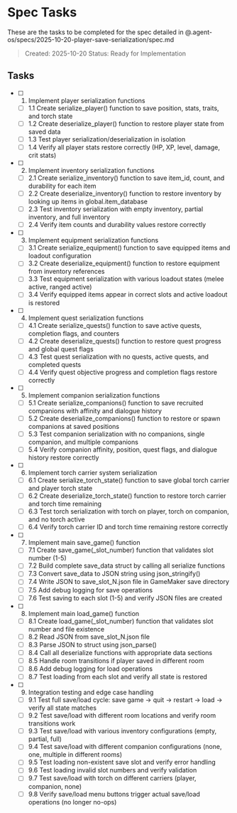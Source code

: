 # Spec Tasks

These are the tasks to be completed for the spec detailed in @.agent-os/specs/2025-10-20-player-save-serialization/spec.md

> Created: 2025-10-20
> Status: Ready for Implementation

## Tasks

- [ ] 1. Implement player serialization functions
  - [ ] 1.1 Create serialize_player() function to save position, stats, traits, and torch state
  - [ ] 1.2 Create deserialize_player() function to restore player state from saved data
  - [ ] 1.3 Test player serialization/deserialization in isolation
  - [ ] 1.4 Verify all player stats restore correctly (HP, XP, level, damage, crit stats)

- [ ] 2. Implement inventory serialization functions
  - [ ] 2.1 Create serialize_inventory() function to save item_id, count, and durability for each item
  - [ ] 2.2 Create deserialize_inventory() function to restore inventory by looking up items in global.item_database
  - [ ] 2.3 Test inventory serialization with empty inventory, partial inventory, and full inventory
  - [ ] 2.4 Verify item counts and durability values restore correctly

- [ ] 3. Implement equipment serialization functions
  - [ ] 3.1 Create serialize_equipment() function to save equipped items and loadout configuration
  - [ ] 3.2 Create deserialize_equipment() function to restore equipment from inventory references
  - [ ] 3.3 Test equipment serialization with various loadout states (melee active, ranged active)
  - [ ] 3.4 Verify equipped items appear in correct slots and active loadout is restored

- [ ] 4. Implement quest serialization functions
  - [ ] 4.1 Create serialize_quests() function to save active quests, completion flags, and counters
  - [ ] 4.2 Create deserialize_quests() function to restore quest progress and global quest flags
  - [ ] 4.3 Test quest serialization with no quests, active quests, and completed quests
  - [ ] 4.4 Verify quest objective progress and completion flags restore correctly

- [ ] 5. Implement companion serialization functions
  - [ ] 5.1 Create serialize_companions() function to save recruited companions with affinity and dialogue history
  - [ ] 5.2 Create deserialize_companions() function to restore or spawn companions at saved positions
  - [ ] 5.3 Test companion serialization with no companions, single companion, and multiple companions
  - [ ] 5.4 Verify companion affinity, position, quest flags, and dialogue history restore correctly

- [ ] 6. Implement torch carrier system serialization
  - [ ] 6.1 Create serialize_torch_state() function to save global torch carrier and player torch state
  - [ ] 6.2 Create deserialize_torch_state() function to restore torch carrier and torch time remaining
  - [ ] 6.3 Test torch serialization with torch on player, torch on companion, and no torch active
  - [ ] 6.4 Verify torch carrier ID and torch time remaining restore correctly

- [ ] 7. Implement main save_game() function
  - [ ] 7.1 Create save_game(_slot_number) function that validates slot number (1-5)
  - [ ] 7.2 Build complete save_data struct by calling all serialize functions
  - [ ] 7.3 Convert save_data to JSON string using json_stringify()
  - [ ] 7.4 Write JSON to save_slot_N.json file in GameMaker save directory
  - [ ] 7.5 Add debug logging for save operations
  - [ ] 7.6 Test saving to each slot (1-5) and verify JSON files are created

- [ ] 8. Implement main load_game() function
  - [ ] 8.1 Create load_game(_slot_number) function that validates slot number and file existence
  - [ ] 8.2 Read JSON from save_slot_N.json file
  - [ ] 8.3 Parse JSON to struct using json_parse()
  - [ ] 8.4 Call all deserialize functions with appropriate data sections
  - [ ] 8.5 Handle room transitions if player saved in different room
  - [ ] 8.6 Add debug logging for load operations
  - [ ] 8.7 Test loading from each slot and verify all state is restored

- [ ] 9. Integration testing and edge case handling
  - [ ] 9.1 Test full save/load cycle: save game → quit → restart → load → verify all state matches
  - [ ] 9.2 Test save/load with different room locations and verify room transitions work
  - [ ] 9.3 Test save/load with various inventory configurations (empty, partial, full)
  - [ ] 9.4 Test save/load with different companion configurations (none, one, multiple in different rooms)
  - [ ] 9.5 Test loading non-existent save slot and verify error handling
  - [ ] 9.6 Test loading invalid slot numbers and verify validation
  - [ ] 9.7 Test save/load with torch on different carriers (player, companion, none)
  - [ ] 9.8 Verify save/load menu buttons trigger actual save/load operations (no longer no-ops)
